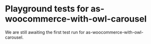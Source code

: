 # Playground tests for as-woocommerce-with-owl-carousel
We are still awaiting the first test run for as-woocommerce-with-owl-carousel.
